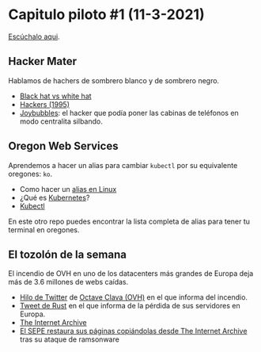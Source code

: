 # Capitulo piloto #1 (11-3-2021)
[Escúchalo aqui](https://www.twitch.tv/videos/945532429). 

## Hacker Mater
Hablamos de hachers de sombrero blanco y de sombrero negro.
* [Black hat vs white hat](https://www.iniseg.es/blog/ciberseguridad/tipologias-de-hacker-whitegrayblack-hat-hacker/)
* [Hackers (1995)](https://www.imdb.com/title/tt0113243/)
* [Joybubbles](https://es.wikipedia.org/wiki/Joybubbles): el hacker que podía poner las cabinas de teléfonos en modo centralita silbando.

## Oregon Web Services
Aprendemos a hacer un alias para cambiar `kubectl` por su equivalente oregones: `ko`. 
* Como hacer un [alias en Linux](https://es.linux-console.net/?p=194#:~:text=C%C3%B3mo%20crear%20alias%20en%20Linux&text=Lo%20que%20debe%20hacer%20es,el%20comando%20que%20desea%20alias.&text=Luego%20puede%20usar%20el%20acceso%20directo%20wr%20para%20ir%20al%20directorio%20webroot.)
* ¿Qué es [Kubernetes](https://kubernetes.io/es/docs/concepts/overview/what-is-kubernetes/)?
* [Kubectl](https://kubernetes.io/es/docs/tasks/tools/install-kubectl/)


En este otro repo puedes encontrar la lista completa de alias para tener tu terminal en oregones.

## El tozolón de la semana
El incendio de OVH en uno de los datacenters más grandes de Europa deja más de 3.6 millones de webs caídas. 
- [Hilo de Twitter](https://twitter.com/olesovhcom/status/1369478732247932929) de [Octave Clava (OVH)](https://twitter.com/olesovhcom) en el que informa del incendio. 
- [Tweet de Rust](https://twitter.com/playrust/status/1369611688539009025) en el que informa de la pérdida de sus servidores en Europa.
- [The Internet Archive](https://archive.org/)
- [El SEPE restaura sus páginas copiándolas desde The Internet Archive](https://www.redeszone.net/noticias/seguridad/web-sepe-restaurada-archive-org/) tras su ataque de ramsonware 